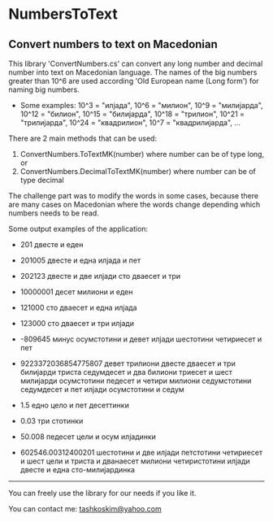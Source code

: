 # NumbersToText
Convert numbers to text on Macedonian
----------------------------------------------

This library 'ConvertNumbers.cs' can convert any long number and decimal number into text on Macedonian language. 
The names of the big numbers greater than 10^6 are used according 'Old European name (Long form') for naming big numbers. 

- Some examples:
10^3 = "илјада", 10^6 = "милион", 10^9 = "милијарда", 10^12 = "билион", 10^15 = "билијарда", 10^18 = "трилион", 10^21 = "трилијарда", 10^24 = "квадрилион", 10^7 = "квадрилијарда", ...

There are 2 main methods that can be used:
1. ConvertNumbers.ToTextMK(number) where number can be of type long, or
2. ConvertNumbers.DecimalToTextMK(number) where number can be of type decimal

The challenge part was to modify the words in some cases, because there are many cases on Macedonian where the words change depending which numbers needs to be read.

Some output examples of the application:
- 201
двесте и еден

- 201005
двесте и една илјада и пет

- 202123
двесте и две илјади сто дваесет и три

- 10000001
десет милиони и еден

- 121000
сто дваесет и една илјада

- 123000
сто дваесет и три илјади

- -809645
минус осумстотини и девет илјади шестотини четириесет и пет

- 9223372036854775807
девет трилиони двесте дваесет и три билијарди триста седумдесет и два билиони триесет и шест милијарди осумстотини педесет и четири милиони седумстотини седумдесет и пет илјади осумстотини и седум

- 1.5
едно цело и пет десеттинки

- 0.03
три стотинки

- 50.008
педесет цели и осум илјадинки

- 602546.00312400201
шестотини и две илјади петстотини четириесет и шест цели и триста и дванаесет милиони четиристотини илјади двесте и една сто-милијардинка

----------------------------------------------

You can freely use the library for our needs if you like it.

You can contact me: tashkoskim@yahoo.com


